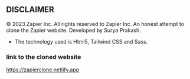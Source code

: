 ## DISCLAIMER

© 2023 Zapier Inc.
All rights reserved to Zapier Inc.
An honest attempt to clone the Zapier website.
Developed by Surya Prakash.

- The technology used is Html5, Tailwind CSS and Sass.

### link to the cloned website 
https://zapierclone.netlify.app
